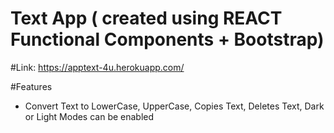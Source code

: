 # Text App ( created using REACT Functional Components + Bootstrap)



#Link: https://apptext-4u.herokuapp.com/



#Features

* Convert Text to LowerCase, UpperCase, Copies Text, Deletes Text, Dark or Light Modes can be enabled

